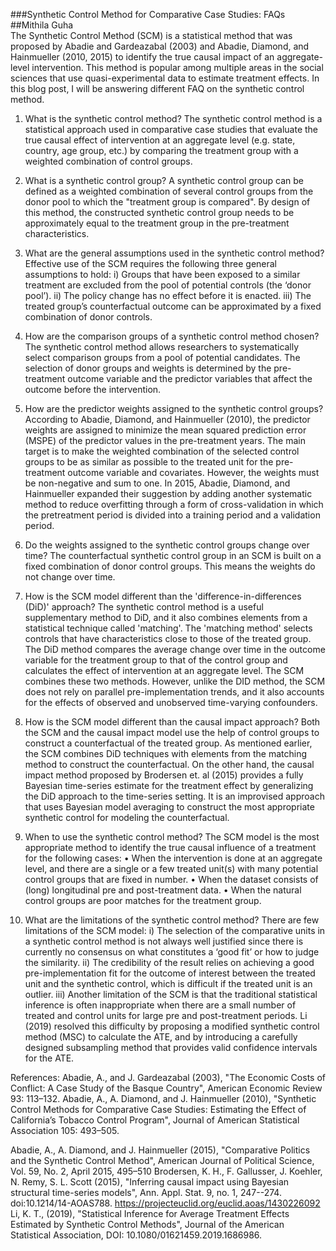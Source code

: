 ###Synthetic Control Method for Comparative Case Studies: FAQs  ##Mithila Guha  
The Synthetic Control Method (SCM) is a statistical method that was proposed by Abadie and Gardeazabal (2003) and Abadie, Diamond, and Hainmueller (2010, 2015) to identify the true causal impact of an aggregate-level intervention. This method is popular among multiple areas in the social sciences that use quasi-experimental data to estimate treatment effects. In this blog post, I will be answering different FAQ on the synthetic control method.

1. What is the synthetic control method?
The synthetic control method is a statistical approach used in comparative case studies that evaluate the true causal effect of intervention at an aggregate level (e.g. state, country, age group, etc.) by comparing the treatment group with a weighted combination of control groups.

2. What is a synthetic control group?
A synthetic control group can be defined as a weighted combination of several control groups from the donor pool to which the "treatment group is compared". By design of this method, the constructed synthetic control group needs to be approximately equal to the treatment group in the pre-treatment characteristics. 

3. What are the general assumptions used in the synthetic control method?
Effective use of the SCM requires the following three general assumptions to hold: 
i) Groups that have been exposed to a similar treatment are excluded from the pool of potential controls (the ‘donor pool’).
ii) The policy change has no effect before it is enacted. 
iii) The treated group’s counterfactual outcome can be approximated by a fixed combination of donor controls. 

4. How are the comparison groups of a synthetic control method chosen?
The synthetic control method allows researchers to systematically select comparison groups from a pool of potential candidates. The selection of donor groups and weights is determined by the pre-treatment outcome variable and the predictor variables that affect the outcome before the intervention.

5. How are the predictor weights assigned to the synthetic control groups?
According to Abadie, Diamond, and Hainmueller (2010), the predictor weights are assigned to minimize the mean squared prediction error (MSPE) of the predictor values in the pre-treatment years. The main target is to make the weighted combination of the selected control groups to be as similar as possible to the treated unit for the pre-treatment outcome variable and covariates. However, the weights must be non-negative and sum to one. In 2015, Abadie, Diamond, and Hainmueller expanded their suggestion by adding another systematic method to reduce overfitting through a form of cross-validation in which the pretreatment period is divided into a training period and a validation period. 

6. Do the weights assigned to the synthetic control groups change over time?
The counterfactual synthetic control group in an SCM is built on a fixed combination of donor control groups. This means the weights do not change over time. 

7. How is the SCM model different than the 'difference-in-differences (DiD)' approach?
The synthetic control method is a useful supplementary method to DiD, and it also combines elements from a statistical technique called 'matching'. The 'matching method' selects controls that have characteristics close to those of the treated group. The DiD method compares the average change over time in the outcome variable for the treatment group to that of the control group and calculates the effect of intervention at an aggregate level. The SCM combines these two methods. However, unlike the DID method, the SCM does not rely on parallel pre-implementation trends, and it also accounts for the effects of observed and unobserved time-varying confounders.

8. How is the SCM model different than the causal impact approach?
Both the SCM and the causal impact model use the help of control groups to construct a counterfactual of the treated group. As mentioned earlier, the SCM combines DiD techniques with elements from the matching method to construct the counterfactual. On the other hand, the causal impact method proposed by Brodersen et. al (2015) provides a fully Bayesian time-series estimate for the treatment effect by generalizing the DiD approach to the time-series setting. It is an improvised approach that uses Bayesian model averaging to construct the most appropriate synthetic control for modeling the counterfactual.

9. When to use the synthetic control method? 
The SCM model is the most appropriate method to identify the true causal influence of a treatment for the following cases:
•	When the intervention is done at an aggregate level, and there are a single or a few treated unit(s) with many potential control groups that are fixed in number.
•	When the dataset consists of (long) longitudinal pre and post-treatment data.
•	When the natural control groups are poor matches for the treatment group.

10. What are the limitations of the synthetic control method?
There are few limitations of the SCM model: i) The selection of the comparative units in a synthetic control method is not always well justified since there is currently no consensus on what constitutes a ‘good fit’ or how to judge the similarity. 
ii) The credibility of the result relies on achieving a good pre-implementation fit for the outcome of interest between the treated unit and the synthetic control, which is difficult if the treated unit is an outlier. 
iii) Another limitation of the SCM is that the traditional statistical inference is often inappropriate when there are a small number of treated and control units for large pre and post-treatment periods. Li (2019) resolved this difficulty by proposing a modified synthetic control method (MSC) to calculate the ATE, and by introducing a carefully designed subsampling method that provides valid confidence intervals for the ATE. 

References:
Abadie, A., and J. Gardeazabal (2003), "The Economic Costs of Conflict: A Case Study of the Basque Country", American Economic Review 93: 113–132.
Abadie, A., A. Diamond, and J. Hainmueller (2010), "Synthetic Control Methods for Comparative Case Studies: Estimating the Effect of California’s Tobacco Control Program", Journal of American Statistical Association 105: 493–505. 


Abadie, A., A. Diamond, and J. Hainmueller (2015), "Comparative Politics and the Synthetic Control Method", American Journal of Political Science, Vol. 59, No. 2, April 2015, 495–510 
Brodersen, K. H., F. Gallusser, J. Koehler, N. Remy, S. L. Scott (2015), "Inferring causal impact using Bayesian structural time-series models", Ann. Appl. Stat. 9, no. 1, 247--274. doi:10.1214/14-AOAS788. https://projecteuclid.org/euclid.aoas/1430226092
Li, K. T., (2019), "Statistical Inference for Average Treatment Effects Estimated by Synthetic Control Methods", Journal of the American Statistical Association, DOI: 10.1080/01621459.2019.1686986.

